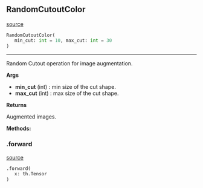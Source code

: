 #


## RandomCutoutColor
[source](https://github.com/RLE-Foundation/Hsuanwu/blob/main/hsuanwu/xplore/augmentation/random_cutoutcolor.py/#L6)
```python 
RandomCutoutColor(
   min_cut: int = 10, max_cut: int = 30
)
```


---
Random Cutout operation for image augmentation.

**Args**

* **min_cut** (int) : min size of the cut shape.
* **max_cut** (int) : max size of the cut shape.


**Returns**

Augmented images.


**Methods:**


### .forward
[source](https://github.com/RLE-Foundation/Hsuanwu/blob/main/hsuanwu/xplore/augmentation/random_cutoutcolor.py/#L21)
```python
.forward(
   x: th.Tensor
)
```


